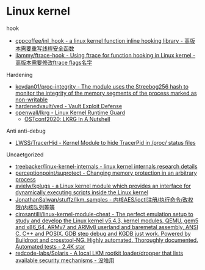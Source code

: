 # Linux kernel

hook

* [cppcoffee/inl_hook - a linux kernel function inline hooking library - 高版本需要重写线程安全函数](https://github.com/cppcoffee/inl_hook)
* [ilammy/ftrace-hook - Using ftrace for function hooking in Linux kernel - 高版本需要修改ftrace flags名字](https://github.com/ilammy/ftrace-hook)

Hardening

* [kovdan01/proc-integrity - The module uses the Streebog256 hash to monitor the integrity of the memory segments of the process marked as non-writable](https://github.com/kovdan01/proc-integrity)
* [hardenedvault/ved - Vault Exploit Defense](https://github.com/hardenedvault/ved)
* [openwall/lkrg - Linux Kernel Runtime Guard](https://github.com/openwall/lkrg)
  * [OSTconf2020: LKRG In A Nutshell](https://www.openwall.com/presentations/OSTconf2020-LKRG-In-A-Nutshell/OSTconf2020-LKRG-In-A-Nutshell.pdf)

Anti anti-debug

* [LWSS/TracerHid - Kernel Module to hide TracerPid in /proc/ status files](https://github.com/LWSS/TracerHid)

Uncaetgorized

* [treebacker/linux-kernel-internals - linux kernel internals research details](https://github.com/treebacker/linux-kernel-internals)
* [perceptionpoint/suprotect - Changing memory protection in an arbitrary process](https://github.com/perceptionpoint/suprotect)
* [avielw/kplugs - a Linux kernel module which provides an interface for dynamically executing scripts inside the Linux kernel](https://github.com/avielw/kplugs)
* [JonathanSalwan/stuffz/lkm_samples - 内核AES/ioctl注册/执行命令/改权限/内核队列等等](https://github.com/JonathanSalwan/stuffz/tree/master/lkm_samples)
* [cirosantilli/linux-kernel-module-cheat - The perfect emulation setup to study and develop the Linux kernel v5.4.3, kernel modules, QEMU, gem5 and x86_64, ARMv7 and ARMv8 userland and baremetal assembly, ANSI C, C++ and POSIX. GDB step debug and KGDB just work. Powered by Buildroot and crosstool-NG. Highly automated. Thoroughly documented. Automated tests - 2.4K star](https://github.com/cirosantilli/linux-kernel-module-cheat)
* [redcode-labs/Solaris - A local LKM rootkit loader/dropper that lists available security mechanisms - 没啥用](https://github.com/redcode-labs/Solaris)

